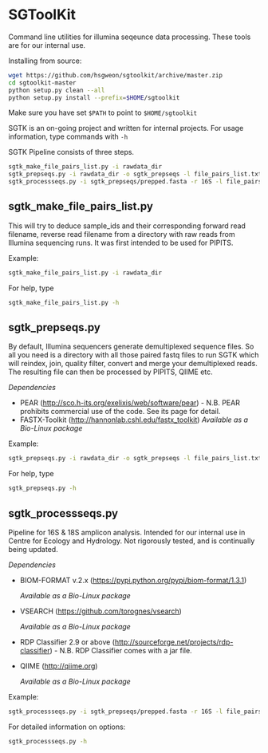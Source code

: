 SGToolKit
====

Command line utilities for illumina seqeunce data processing. These tools are for our internal use.

Installing from source: 

```sh
wget https://github.com/hsgweon/sgtoolkit/archive/master.zip
cd sgtoolkit-master
python setup.py clean --all
python setup.py install --prefix=$HOME/sgtoolkit
```

Make sure you have set `$PATH` to point to `$HOME/sgtoolkit`

SGTK is an on-going project and written for internal projects. For usage information, type commands with `-h`

SGTK Pipeline consists of three steps.

```sh
sgtk_make_file_pairs_list.py -i rawdata_dir
sgtk_prepseqs.py -i rawdata_dir -o sgtk_prepseqs -l file_pairs_list.txt
sgtk_processseqs.py -i sgtk_prepseqs/prepped.fasta -r 16S -l file_pairs_list.txt -o sgtk_processseq
```

sgtk_make_file_pairs_list.py
----------------------------

This will try to deduce sample_ids and their corresponding forward read filename, reverse read filename from a directory with raw reads from Illumina sequencing runs. It was first intended to be used for PIPITS.

Example:

```sh
sgtk_make_file_pairs_list.py -i rawdata_dir
```

For help, type

```sh
sgtk_make_file_pairs_list.py -h
```

sgtk_prepseqs.py
-----------

By default, Illumina sequencers generate demultiplexed sequence files. So all you need is a directory with all those paired fastq files to run SGTK which will reindex, join, quality filter, convert and merge your demultiplexed reads. The resulting file can then be processed by PIPITS, QIIME etc.

*Dependencies*

-   PEAR (<http://sco.h-its.org/exelixis/web/software/pear>) - N.B. PEAR
    prohibits commercial use of the code. See its page for detail.
-   FASTX-Toolkit (<http://hannonlab.cshl.edu/fastx_toolkit>)
    *Available as a Bio-Linux package*

Example:

```sh 
sgtk_prepseqs.py -i rawdata_dir -o sgtk_prepseqs -l file_pairs_list.txt
```

For help, type

```sh
sgtk_prepseqs.py -h
```

sgtk_processseqs.py
-----------

Pipeline for 16S & 18S amplicon analysis. Intended for our internal use in Centre for Ecology and Hydrology. Not rigorously tested, and is continually being updated.

*Dependencies*

-   BIOM-FORMAT v.2.x
    (<https://pypi.python.org/pypi/biom-format/1.3.1>)
   
    *Available as a Bio-Linux package*

-   VSEARCH (<https://github.com/torognes/vsearch>)
   
    *Available as a Bio-Linux package*

-   RDP Classifier 2.9 or above
    (<http://sourceforge.net/projects/rdp-classifier>) - N.B. RDP
    Classifier comes with a jar file.

-   QIIME (<http://qiime.org>)
   
    *Available as a Bio-Linux package*

Example:

```sh
sgtk_processseqs.py -i sgtk_prepseqs/prepped.fasta -r 16S -l file_pairs_list.txt -o sgtk_processseq
```

For detailed information on options:

```sh
sgtk_processseqs.py -h
```
